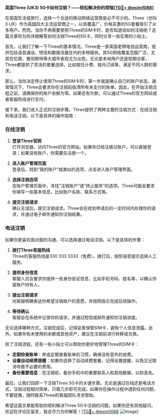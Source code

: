 **英国Three (UK3) 5G卡如何注销？——轻松解决你的烦恼[[TG💪+ @esim1088](https://t.me/s/esim1088)]**

在英国生活或旅行，选择一个合适的移动网络运营商是必不可少的。Three（也叫3 UK）作为英国四大主流运营商之一，以其覆盖广、价格实惠的5G套餐吸引了众多用户。然而，当你不再需要使用Three的SIM卡时，是否知道该如何注销呢？这篇文章将为你详细解答如何注销Three的5G卡，同时分享一些实用的小贴士。

首先，让我们了解一下Three的基本情况。Three是一家英国老牌电信运营商，提供包括语音通话、短信和数据流量在内的多种服务。其5G网络覆盖范围广泛，尤其在伦敦、曼彻斯特等大城市表现尤为出色。无论是本地用户还是短期访客，Three都提供了灵活的套餐选择，比如按日计费、按月订阅等，满足不同人群的需求。

那么，当你决定停止使用Three的SIM卡时，第一步就是确认自己的账户状态。通常情况下，Three会要求你在注销前结清所有未支付的账单。因此，在开始注销流程之前，请确保你的账户余额为零。如果还有欠款，可以通过Three的官方网站或者客服热线进行支付。

接下来，我们进入正式的注销步骤。Three提供了两种主要的注销方式：在线注销和电话注销。以下是具体的操作指南：

### 在线注销

1. **登录Three官网**  
   打开浏览器，访问Three的官方网站。如果你已经注册过账户，可以直接登录；如果没有账户，你需要先注册一个。

2. **进入账户管理页面**  
   登录后，找到“我的账户”或类似的选项，点击进入账户管理界面。

3. **选择注销选项**  
   在账户管理页面中，寻找“注销账户”或“终止服务”的选项。Three可能会要求你填写一些基本信息，比如账户名称、联系方式等。

4. **提交注销请求**  
   确认无误后，提交注销请求。Three会在收到申请后的一定时间内处理你的请求，并通过电子邮件通知你注销结果。

### 电话注销

如果你更喜欢面对面的沟通，可以选择通过电话注销。以下是具体的步骤：

1. **拨打Three客服热线**  
   Three的客服热线是330 333 3333（免费）。拨打后，按照语音提示选择人工服务。

2. **提供身份信息**  
   客服人员会要求你提供一些身份验证信息，比如手机号码、姓名等，以确认你是账户持有人。

3. **提出注销请求**  
   向客服明确表达你希望注销账户的意愿，并按照指示完成后续操作。

4. **等待确认**  
   客服会在系统中记录你的请求，并通过短信或邮件通知你注销进度。

无论选择哪种方式，注销完成后，记得妥善保管SIM卡，避免个人信息泄露。此外，如果你有未使用的余额或其他资产，建议在注销前进行转移或兑换。

除了注销流程，还有一些小贴士可以帮助你更好地管理Three的SIM卡：

- **定期检查账单**：养成定期查看账单的习惯，确保没有意外的收费。
- **设置自动续费提醒**：如果你选择了自动续费套餐，记得设置提醒，以免忘记取消导致不必要的费用。
- **备份重要信息**：在注销前，备份手机中的重要联系人和其他数据，以防丢失。

最后，让我们回顾一下注销Three 5G卡的关键步骤。无论是通过在线还是电话方式，注销过程相对简单，只需几步即可完成。如果你在操作过程中遇到任何问题，不要犹豫，随时联系Three的客服团队寻求帮助。

希望这篇文章能帮助你顺利解决Three 5G卡注销的问题。如果你还有其他疑问，欢迎在评论区留言，我会尽力为你解答！[[TG💪+ @esim1088](https://t.me/s/esim1088) ![Image](https://i.postimg.cc/4NQfJmqS/Snipaste-2025-05-13-00-14-12.png)]